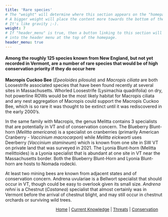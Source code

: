 ```yaml
---
title: 'Rare species'
# The "weight" will determine where this section appears on the "homepage".
# A bigger weight will place the content more towards the bottom of the page.
# It's like gravity ;-).
weight: 7
# If "header_menu" is true, then a button linking to this section will be placed
# into the header menu at the top of the homepage.
header_menu: true
---
```


<div class="lead">
<h4> 
Among the roughly 125 species known from New England, but not yet recorded in Vermont, are a number of rare species that would be of high conservation priority if they do occur here
</h4>
</div>

<b>Macropis Cuckoo Bee</b> (<i>Epeoloides pilosula</i>) and <i>Macropis ciliata</i> are both Loosestrife associated species that have been found recently at several sites in Massachusetts. Whorled Loosestrife (Lysimachia quadrifolia) on dry, hot powerline ROWs would be the most likely habitat for Macropis ciliata and any nest aggregation of Macropis could support the Macropis Cuckoo Bee, which is so rare it was thought to be extinct until it was rediscovered in the early 2000’s. 

In the same family with Macropis, the genus Melitta contains 3 specialists that are potentially in VT and of conservation concern. The Blueberry Blunt-horn (<i>Melitta americana</i>) is a specialist on cranberries (primarily American Cranberry - <i>Vaccinium macrocarpon</i>) while <i>Melitta eickworti</i> uses Deerberry (<i>Vaccinium stamineum</i>) which is known from one site in SW VT on private land that was surveyed in 2021. The Lyonia Blunt-horn (Melitta melittoides) is a Lyonia specialist that is abundant at one site in VT near the Massachusetts border. Both the Blueberry Blunt-Horn and Lyonia Blunt-horn are hosts to Nomada rodecki. 

At least two mining bees are known from adjacent states and of conservation concern. Andrena uvulariae is a Bellwort specialist that should occur in VT, though could be easy to overlook given its small size. <i>Andrena rehni</i> is a Chestnut (<i>Castanea</i>) specialist that almost certainly was in Vermont before the arrival of chestnut blight, and may still occur in chestnut orchards or surviving wild trees. 

<p style="font-size: 10pt; text-align: right; margin-right: 3%"><a href="https://vtecostudies.github.io/SoBees_LandingPage/">Home</a> | <a href="https://vtecostudies.github.io/SoBees_Current_Knowledge/">Current Knowledge</a> | <a href="https://vtecostudies.github.io/SoBees_Threats/">Threats</a> | <a href="https://vtecostudies.github.io/SoBees_Conservation/">Conservation</a></p>